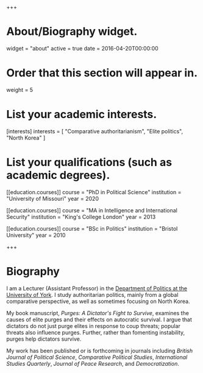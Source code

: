 +++
# About/Biography widget.
widget = "about"
active = true
date = 2016-04-20T00:00:00

# Order that this section will appear in.
weight = 5

# List your academic interests.
[interests]
  interests = [
    "Comparative authoritarianism",
    "Elite politics",
    "North Korea"
  ]

# List your qualifications (such as academic degrees).
[[education.courses]]
  course = "PhD in Political Science"
  institution = "University of Missouri"
  year = 2020

[[education.courses]]
  course = "MA in Intelligence and International Security"
  institution = "King's College London"
  year = 2013

[[education.courses]]
  course = "BSc in Politics"
  institution = "Bristol University"
  year = 2010
 
+++

# Biography

I am a Lecturer (Assistant Professor) in the [Department of Politics at the University of York](https://www.york.ac.uk/politics/). I study authoritarian politics, mainly from a global comparative perspective, as well as sometimes focusing on North Korea.

My book manuscript, *Purges: A Dictator's Fight to Survive*, examines the causes of elite purges and their effects on autocratic survival. I argue that dictators do not just purge elites in response to coup threats; popular threats also influence purges. Further, rather than fomenting instability, purges help dictators survive.

My work has been published or is forthcoming in journals including *British Journal of Political Science*, *Comparative Political Studies*, *International Studies Quarterly*, *Journal of Peace Research*, and *Democratization*. 

